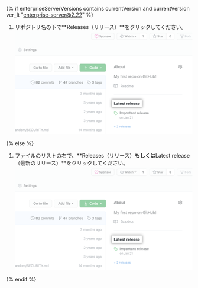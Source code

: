 {% if enterpriseServerVersions contains currentVersion and currentVersion ver_lt "enterprise-server@2.22" %}

1. リポジトリ名の下で**Releases（リリース）**をクリックしてください。 ![リリースタブ](/assets/images/help/releases/release-link.png)

{% else %}

1. ファイルのリストの右で、**Releases（リリース）**もしくは**Latest release（最新のリリース）**をクリックしてください。 ![右側のサイドバー内のリリースセクション](/assets/images/help/releases/release-link.png)

{% endif %}
